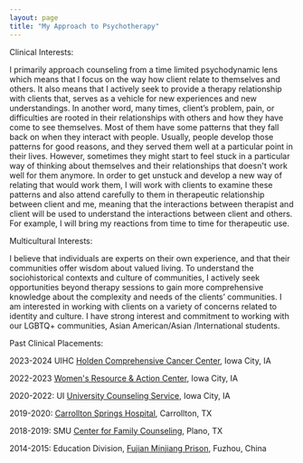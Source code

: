 ```yaml
---
layout: page
title: "My Approach to Psychotherapy"
---
```

Clinical Interests:

I primarily approach counseling from a time limited psychodynamic lens which means that I focus on the way how client relate to themselves and others. It also means that I actively seek to provide a therapy relationship with clients that, serves as a vehicle for new experiences and new understandings. In another word, many times, client’s problem, pain, or difficulties are rooted in their relationships with others and how they have come to see themselves. Most of them have some patterns that they fall back on when they interact with people. Usually, people develop those patterns for good reasons, and they served them well at a particular point in their lives. However, sometimes they might start to feel stuck in a particular way of thinking about themselves and their relationships that doesn't work well for them anymore. In order to get unstuck and develop a new way of relating that would work them, I will work with clients to examine these patterns and also attend carefully to them in therapeutic relationship between client and me, meaning that the interactions between therapist and client will be used to understand the interactions between client and others. For example, I will bring my reactions from time to time for therapeutic use. 


Multicultural Interests:

I believe that individuals are experts on their own experience, and that their communities offer wisdom about valued living. To understand the sociohistorical contexts and culture of communities, I actively seek opportunities beyond therapy sessions to gain more comprehensive knowledge about the complexity and needs of the clients’ communities. I am interested in working with clients on a variety of concerns related to identity and culture. I have strong interest and commitment to working with our LGBTQ+ communities, Asian American/Asian /International students.

Past Clinical Placements:

2023-2024 UIHC [Holden Comprehensive Cancer Center](https://cancer.uiowa.edu/specialty-programs-clinics/behavioral-oncology-clinic), Iowa City, IA

2022-2023 [Women's Resource & Action Center](https://wrac.uiowa.edu/), Iowa City, IA

2020-2022: UI [University Counseling Service](https://counseling.uiowa.edu/), Iowa City, IA

2019-2020: [Carrollton Springs Hospital](https://carrolltonsprings.com/), Carrollton, TX

2018-2019: SMU [Center for Family Counseling](https://www.smu.edu/simmons/community/family-counseling), Plano, TX

2014-2015: Education Division, [Fujian Minjiang Prison](http://jyj.sft.fujian.gov.cn/jsdw/mjjy/), Fuzhou, China

